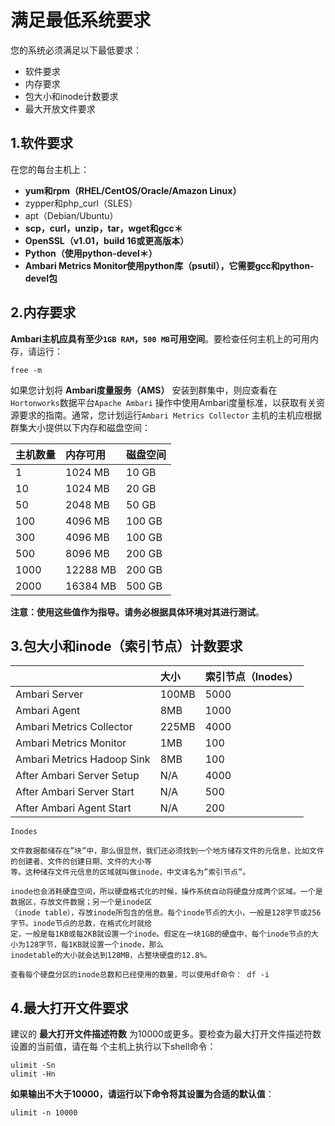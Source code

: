 满足最低系统要求
================================================================================
您的系统必须满足以下最低要求：
+ 软件要求
+ 内存要求
+ 包大小和inode计数要求
+ 最大开放文件要求

## 1.软件要求
在您的每台主机上：
+ **yum和rpm（RHEL/CentOS/Oracle/Amazon Linux）**
+ zypper和php_curl（SLES）
+ apt（Debian/Ubuntu）
+ **scp，curl，unzip，tar，wget和gcc＊**
+ **OpenSSL（v1.01，build 16或更高版本）**
+ **Python（使用python-devel＊）**
+ **Ambari Metrics Monitor使用python库（psutil），它需要gcc和python-devel包**

## 2.内存要求
**Ambari主机应具有至少`1GB RAM`，`500 MB`可用空间**。要检查任何主机上的可用内存，请运行：
```shell
free -m
```
如果您计划将 **Ambari度量服务（AMS）** 安装到群集中，则应查看在`Hortonworks`数据平台`Apache Ambari`
操作中使用Ambari度量标准，以获取有关资源要求的指南。通常，您计划运行`Ambari Metrics Collector`
主机的主机应根据群集大小提供以下内存和磁盘空间：

| 主机数量 | 内存可用 | 磁盘空间 |
| :------------- | :------------- | :----------- |
| 1 | 1024 MB | 10 GB |
| 10 | 1024 MB | 20 GB |
| 50 | 2048 MB | 50 GB |
| 100 | 4096 MB | 100 GB |
| 300 | 4096 MB | 100 GB |
| 500 | 8096 MB | 200 GB |
| 1000 | 12288 MB | 200 GB |
| 2000 | 16384 MB | 500 GB |

**注意：使用这些值作为指导。请务必根据具体环境对其进行测试**。

## 3.包大小和inode（索引节点）计数要求

|  | 大小 | 索引节点（Inodes）|
| :------------- | :------------- | :----------- |
| Ambari Server | 100MB | 5000 |
| Ambari Agent | 8MB | 1000 |
| Ambari Metrics Collector | 225MB | 4000 |
| Ambari Metrics Monitor | 1MB | 100 |
| Ambari Metrics Hadoop Sink | 8MB | 100 |
| After Ambari Server Setup | N/A | 4000 |
| After Ambari Server Start | N/A | 500 |
| After Ambari Agent Start | N/A | 200 |

```
Inodes

文件数据都储存在”块”中，那么很显然，我们还必须找到一个地方储存文件的元信息，比如文件的创建者、文件的创建日期、文件的大小等
等。这种储存文件元信息的区域就叫做inode，中文译名为”索引节点”。

inode也会消耗硬盘空间，所以硬盘格式化的时候，操作系统自动将硬盘分成两个区域。一个是数据区，存放文件数据；另一个是inode区
（inode table），存放inode所包含的信息。每个inode节点的大小，一般是128字节或256字节。inode节点的总数，在格式化时就给
定，一般是每1KB或每2KB就设置一个inode。假定在一块1GB的硬盘中，每个inode节点的大小为128字节，每1KB就设置一个inode，那么
inodetable的大小就会达到128MB，占整块硬盘的12.8%。

查看每个硬盘分区的inode总数和已经使用的数量，可以使用df命令： df -i
```

## 4.最大打开文件要求
建议的 **最大打开文件描述符数** 为10000或更多。要检查为最大打开文件描述符数设置的当前值，请在每
个主机上执行以下shell命令：
```shell
ulimit -Sn
ulimit -Hn
```
**如果输出不大于10000，请运行以下命令将其设置为合适的默认值**：
```shell
ulimit -n 10000
```
